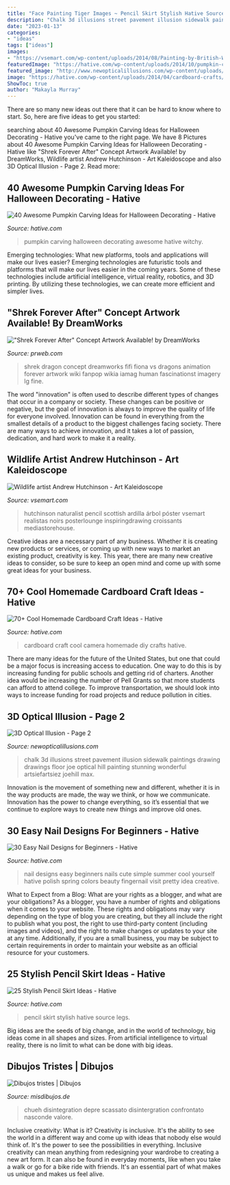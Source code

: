 ```yaml
---
title: "Face Painting Tiger Images ~ Pencil Skirt Stylish Hative Source Legs"
description: "Chalk 3d illusions street pavement illusion sidewalk paintings drawing drawings floor joe optical hill painting stunning wonderful artsiefartsiez joehill max"
date: "2023-01-13"
categories:
- "ideas"
tags: ["ideas"]
images:
- "https://vsemart.com/wp-content/uploads/2014/08/Painting-by-British-Wildlife-artist-and-naturalist-Andrew-Hutchinson-17.jpg"
featuredImage: "https://hative.com/wp-content/uploads/2014/10/pumpkin-carving-ideas/35-witchy-pumpkin.jpg"
featured_image: "http://www.newopticalillusions.com/wp-content/uploads/2017/07/Floor-Chalk-Drawing-1.jpg"
image: "https://hative.com/wp-content/uploads/2014/04/cardboard-crafts/21-diy-cardboard-craft-camera.jpg"
ShowToc: true
author: "Makayla Murray"
---
```



There are so many new ideas out there that it can be hard to know where to start. So, here are five ideas to get you started: 

	

		
searching about 40 Awesome Pumpkin Carving Ideas for Halloween Decorating - Hative you've came to the right page. We have 8 Pictures about 40 Awesome Pumpkin Carving Ideas for Halloween Decorating - Hative like &quot;Shrek Forever After&quot; Concept Artwork Available! by DreamWorks, Wildlife artist Andrew Hutchinson - Art Kaleidoscope and also 3D Optical Illusion - Page 2. Read more:
		
    
## 40 Awesome Pumpkin Carving Ideas For Halloween Decorating - Hative

<img loading=lazy src="https://hative.com/wp-content/uploads/2014/10/pumpkin-carving-ideas/35-witchy-pumpkin.jpg" onerror="this.onerror=null;this.src='https://tse2.mm.bing.net/th?id=OIP.vrybA9y7Szo8uwcaukIHDwHaJ6&amp;pid=15.1';" alt="40 Awesome Pumpkin Carving Ideas for Halloween Decorating - Hative">

_Source: hative.com_

>pumpkin carving halloween decorating awesome hative witchy. 

	

Emerging technologies: What new platforms, tools and applications will make our lives easier?
Emerging technologies are futuristic tools and platforms that will make our lives easier in the coming years. Some of these technologies include artificial intelligence, virtual reality, robotics, and 3D printing. By utilizing these technologies, we can create more efficient and simpler lives.

    
## &quot;Shrek Forever After&quot; Concept Artwork Available! By DreamWorks

<img loading=lazy src="http://ww1.prweb.com/prfiles/2010/04/19/243882/shrekfour3.jpg" onerror="this.onerror=null;this.src='https://tse1.mm.bing.net/th?id=OIP.yzHK8vrDjevHn8nWHCJtkgHaNJ&amp;pid=15.1';" alt="&quot;Shrek Forever After&quot; Concept Artwork Available! by DreamWorks">

_Source: prweb.com_

>shrek dragon concept dreamworks fifi fiona vs dragons animation forever artwork wiki fanpop wikia iamag human fascinationst imagery lg fine. 

	

The word "innovation" is often used to describe different types of changes that occur in a company or society. These changes can be positive or negative, but the goal of innovation is always to improve the quality of life for everyone involved. Innovation can be found in everything from the smallest details of a product to the biggest challenges facing society. There are many ways to achieve innovation, and it takes a lot of passion, dedication, and hard work to make it a reality.

    
## Wildlife Artist Andrew Hutchinson - Art Kaleidoscope

<img loading=lazy src="https://vsemart.com/wp-content/uploads/2014/08/Painting-by-British-Wildlife-artist-and-naturalist-Andrew-Hutchinson-17.jpg" onerror="this.onerror=null;this.src='https://tse2.mm.bing.net/th?id=OIP.HTLqMeb4vZ6yOhYvCpE15AHaJ-&amp;pid=15.1';" alt="Wildlife artist Andrew Hutchinson - Art Kaleidoscope">

_Source: vsemart.com_

>hutchinson naturalist pencil scottish ardilla árbol póster vsemart realistas noirs posterlounge inspiringdrawing croissants mediastorehouse. 

	

Creative ideas are a necessary part of any business. Whether it is creating new products or services, or coming up with new ways to market an existing product, creativity is key. This year, there are many new creative ideas to consider, so be sure to keep an open mind and come up with some great ideas for your business.

    
## 70+ Cool Homemade Cardboard Craft Ideas - Hative

<img loading=lazy src="https://hative.com/wp-content/uploads/2014/04/cardboard-crafts/21-diy-cardboard-craft-camera.jpg" onerror="this.onerror=null;this.src='https://tse3.mm.bing.net/th?id=OIP.UNgqKMiGlt1cnmAG4t01KgHaFi&amp;pid=15.1';" alt="70+ Cool Homemade Cardboard Craft Ideas - Hative">

_Source: hative.com_

>cardboard craft cool camera homemade diy crafts hative. 

	

There are many ideas for the future of the United States, but one that could be a major focus is increasing access to education. One way to do this is by increasing funding for public schools and getting rid of charters. Another idea would be increasing the number of Pell Grants so that more students can afford to attend college. To improve transportation, we should look into ways to increase funding for road projects and reduce pollution in cities.

    
## 3D Optical Illusion - Page 2

<img loading=lazy src="http://www.newopticalillusions.com/wp-content/uploads/2017/07/Floor-Chalk-Drawing-1.jpg" onerror="this.onerror=null;this.src='https://tse4.mm.bing.net/th?id=OIP.qbn7T1oYhqFKkxKc6Bq4HAHaJw&amp;pid=15.1';" alt="3D Optical Illusion - Page 2">

_Source: newopticalillusions.com_

>chalk 3d illusions street pavement illusion sidewalk paintings drawing drawings floor joe optical hill painting stunning wonderful artsiefartsiez joehill max. 

	

Innovation is the movement of something new and different, whether it is in the way products are made, the way we think, or how we communicate. Innovation has the power to change everything, so it’s essential that we continue to explore ways to create new things and improve old ones.

    
## 30 Easy Nail Designs For Beginners - Hative

<img loading=lazy src="https://hative.com/wp-content/uploads/2014/11/easy-nail-designs/10-easy-nail-designs-for-beginners.jpg" onerror="this.onerror=null;this.src='https://tse3.mm.bing.net/th?id=OIP.ecU7DHnwjSRTy89qLPMjcwHaKe&amp;pid=15.1';" alt="30 Easy Nail Designs for Beginners - Hative">

_Source: hative.com_

>nail designs easy beginners nails cute simple summer cool yourself hative polish spring colors beauty fingernail visit pretty idea creative. 

	

What to Expect from a Blog: What are your rights as a blogger, and what are your obligations?
As a blogger, you have a number of rights and obligations when it comes to your website. These rights and obligations may vary depending on the type of blog you are creating, but they all include the right to publish what you post, the right to use third-party content (including images and videos), and the right to make changes or updates to your site at any time. Additionally, if you are a small business, you may be subject to certain requirements in order to maintain your website as an official resource for your customers.

    
## 25 Stylish Pencil Skirt Ideas - Hative

<img loading=lazy src="https://hative.com/wp-content/uploads/2015/02/pencil-skirt-ideas/10-stylish-pencil-skirt-ideas.jpg" onerror="this.onerror=null;this.src='https://tse4.mm.bing.net/th?id=OIP.4EoE0sGiwTcwCP9nXRJSBQHaLH&amp;pid=15.1';" alt="25 Stylish Pencil Skirt Ideas - Hative">

_Source: hative.com_

>pencil skirt stylish hative source legs. 

	

Big ideas are the seeds of big change, and in the world of technology, big ideas come in all shapes and sizes. From artificial intelligence to virtual reality, there is no limit to what can be done with big ideas.

    
## Dibujos Tristes | Dibujos

<img loading=lazy src="http://misdibujos.de/wp-content/uploads/2015/12/dibujos-tristes-6.jpg" onerror="this.onerror=null;this.src='https://tse3.mm.bing.net/th?id=OIP.ViN6luLammhCURHAp5p_RgHaJ4&amp;pid=15.1';" alt="Dibujos tristes | Dibujos">

_Source: misdibujos.de_

>chueh disintegration depre scassato disintergration confrontato nasconde valore. 

	

Inclusive creativity: What is it?
Creativity is inclusive. It's the ability to see the world in a different way and come up with ideas that nobody else would think of. It's the power to see the possibilities in everything. Inclusive creativity can mean anything from redesigning your wardrobe to creating a new art form. It can also be found in everyday moments, like when you take a walk or go for a bike ride with friends. It's an essential part of what makes us unique and makes us feel alive.


